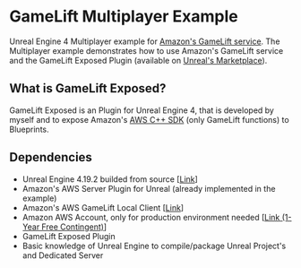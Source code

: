 # GameLift Multiplayer Example
Unreal Engine 4 Multiplayer example for [Amazon's GameLift service](https://aws.amazon.com/gamelift/?nc1=h_ls). The Multiplayer example demonstrates how to use Amazon's GameLift service and the GameLift Exposed Plugin (available on [Unreal's Marketplace](https://www.unrealengine.com/marketplace/store)).

## What is GameLift Exposed?
GameLift Exposed is an Plugin for Unreal Engine 4, that is developed by myself and to expose Amazon's [AWS C++ SDK](https://github.com/aws/aws-sdk-cpp) (only GameLift functions) to Blueprints.

## Dependencies
* Unreal Engine 4.19.2 builded from source [[Link](https://github.com/EpicGames/UnrealEngine/tree/4.19)]
* Amazon's AWS Server Plugin for Unreal (already implemented in the example)
* Amazon's AWS GameLift Local Client [[Link](https://s3-us-west-2.amazonaws.com/gamelift-release/GameLift_02_15_2018.zip)]
* Amazon AWS Account, only for production environment needed [[Link (1-Year Free Contingent)](https://aws.amazon.com/gamelift/getting-started/)]
* GameLift Exposed Plugin
* Basic knowledge of Unreal Engine to compile/package Unreal Project's and Dedicated Server
